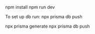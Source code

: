 npm install
npm run dev

To set up db run:
npx prisma db push

npx prisma generate
npx prisma db push
